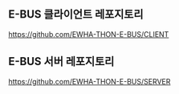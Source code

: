 ## E-BUS 클라이언트 레포지토리
https://github.com/EWHA-THON-E-BUS/CLIENT

## E-BUS 서버 레포지토리
https://github.com/EWHA-THON-E-BUS/SERVER
